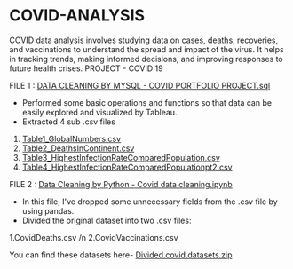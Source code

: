 # COVID-ANALYSIS
COVID data analysis involves studying data on cases, deaths, recoveries, and vaccinations to understand the spread and impact of the virus. It helps in tracking trends, making informed decisions, and improving responses to future health crises.
PROJECT - COVID 19

FILE 1 : [DATA CLEANING BY MYSQL - COVID PORTFOLIO PROJECT.sql](http://github.com/Aaayushi-as/COVID-ANALYSIS/blob/main/COVID%20PORTFOLIO%20PROJECT.sql)
* Performed some basic operations and functions so that data can be easily explored and visualized by Tableau.
* Extracted 4 sub .csv files
  
1. [Table1_GlobalNumbers.csv](Table1_GlobalNumbers.csv)
2. [Table2_DeathsInContinent.csv](Table2_DeathsInContinent.csv)
3. [Table3_HighestInfectionRateComparedPopulation.csv](Table3_HighestInfectionRateComparedPopulation.csv)
4. [Table4_HighestInfectionRateComparedPopulationpt2.csv](Table4_HighestInfectionRateComparedPopulationpt2.csv)

FILE 2 : [Data Cleaning by Python - Covid data cleaning.ipynb](Covid-data-cleaning.ipynb)
* In this file, I've dropped some unnecessary fields from the .csv file by using pandas.
* Divided the original dataset into two .csv files:
  
1.CovidDeaths.csv /n
2.CovidVaccinations.csv

You can find these datasets here- [Divided.covid.datasets.zip](Divided.covid.datasets.zip)




